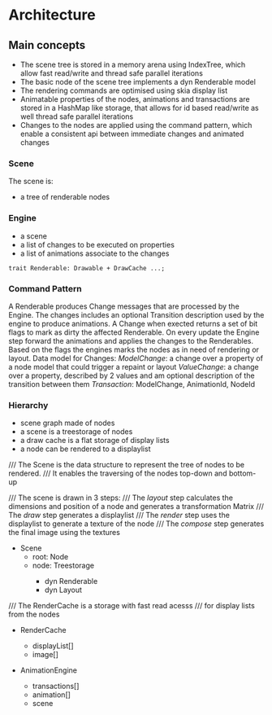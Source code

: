 # Architecture

## Main concepts
- The scene tree is stored in a memory arena using IndexTree, which allow fast read/write and thread safe parallel iterations
- The basic node of the scene tree implements a dyn Renderable model
- The rendering commands are optimised using skia display list
- Animatable properties of the nodes, animations and transactions are stored in a HashMap like storage, that allows for id based read/write as well thread safe parallel iterations
- Changes to the nodes are applied using the command pattern, which enable a consistent api between immediate changes and animated changes

### Scene
The scene is:
- a tree of renderable nodes

### Engine
- a scene
- a list of changes to be executed on properties
- a list of animations associate to the changes

```
trait Renderable: Drawable + DrawCache ...;
```

### Command Pattern

A Renderable produces Change messages that are processed by the Engine.
The changes includes an optional Transition description used by the engine to produce animations. A Change when exected returns a set of bit flags to mark as dirty the affected Renderable.
On every update the Engine step forward the animations and applies the changes to the Renderables. Based on the flags the engines marks the nodes as in need of rendering or layout.
Data model for Changes:
*ModelChange*: a change over a property of a node model that could trigger a repaint or layout
*ValueChange*: a change over a property, described by 2 values and am optional description of the transition between them
*Transaction*: ModelChange, AnimationId, NodeId


### Hierarchy

- scene graph made of nodes
- a scene is a treestorage of nodes
- a draw cache is a flat storage of display lists
- a node can be rendered to a displaylist


/// The Scene is the data structure to represent the tree of nodes to be rendered.
/// It enables the traversing of the nodes top-down and bottom-up

/// The scene is drawn in 3 steps:
/// The *layout* step calculates the dimensions and position of a node and generates a transformation Matrix
/// The *draw* step generates a displaylist
/// The *render* step uses the displaylist to generate a texture of the node
/// The *compose* step generates the final image using the textures

- Scene
    - root: Node
    - node: Treestorage<Node>
        - dyn Renderable
        - dyn Layout

/// The RenderCache is a storage with fast read acesss
/// for display lists from the nodes

- RenderCache
    - displayList[]
    - image[]


- AnimationEngine
    - transactions[]
    - animation[]
    - scene